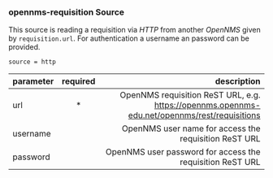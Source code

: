 ### opennms-requisition Source
This source is reading a requisition via _HTTP_ from another _OpenNMS_ given by `requisition.url`. For authentication a username an password can be provided.

    source = http

| parameter  | required | description                      |
|------------|:--------:|---------------------------------:|
| url        | *        | OpenNMS requisition ReST URL, e.g. https://opennms.opennms-edu.net/opennms/rest/requisitions  |
| username   |          | OpenNMS user name for access the requisition ReST URL |
| password   |          | OpenNMS user password for access the requisition ReST URL|
